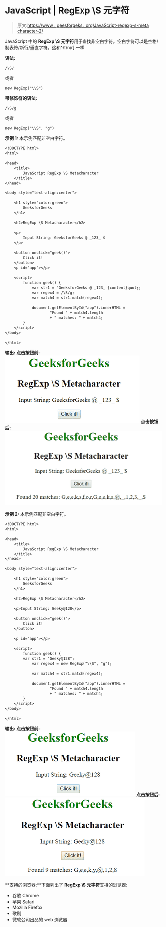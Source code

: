 # JavaScript | RegExp \S 元字符

> 原文:[https://www . geesforgeks . org/JavaScript-regexp-s-meta character-2/](https://www.geeksforgeeks.org/javascript-regexp-s-metacharacter-2/)

JavaScript 中的 **RegExp \S 元字符**用于查找非空白字符。空白字符可以是空格/制表符/新行/垂直字符。这和^\t\n\r].一样

**语法:**

```
/\S/ 
```

或者

```
new RegExp("\\S")
```

**带修饰符的语法:**

```
/\S/g 
```

或者

```
new RegExp("\\S", "g")
```

**示例 1:** 本示例匹配非空白字符。

```
<!DOCTYPE html>
<html>

<head>
    <title>
        JavaScript RegExp \S Metacharacter
    </title>
</head>

<body style="text-align:center">

    <h1 style="color:green">
        GeeksforGeeks
    </h1>

    <h2>RegExp \S Metacharacter</h2>

    <p>
        Input String: GeeksforGeeks @ _123_ $
    </p>

    <button onclick="geek()">
        Click it!
    </button>
    <p id="app"></p>

    <script>
        function geek() {
            var str1 = "GeeksforGeeks @ _123_ {content}quot;;
            var regex4 = /\S/g;
            var match4 = str1.match(regex4);

            document.getElementById("app").innerHTML = 
                    "Found " + match4.length
                    + " matches: " + match4;
        }
    </script>
</body>

</html>                    
```

**输出:**
**点击按钮前:**
![backs](img/b1ee41ba63570c3d31ad9988625b10ea.png)
**点击按钮后:**
![backs](img/23fd2c24a4429b520a5676db3970d5c9.png)

**示例 2:** 本示例匹配非空白字符。

```
<!DOCTYPE html>
<html>

<head>
    <title>
        JavaScript RegExp \S Metacharacter
    </title>
</head>

<body style="text-align:center">

    <h1 style="color:green">
        GeeksforGeeks
    </h1>

    <h2>RegExp \S Metacharacter</h2>

    <p>Input String: Geeky@128</p>

    <button onclick="geek()">
        Click it!
    </button>

    <p id="app"></p>

    <script>
        function geek() {
        var str1 = "Geeky@128";         
            var regex4 = new RegExp("\\S", "g");

            var match4 = str1.match(regex4);

            document.getElementById("app").innerHTML = 
                    "Found " + match4.length
                    + " matches: " + match4;
        }
    </script>
</body>

</html>                    
```

**输出:**
**点击按钮前:**
![backs](img/38077cf848eb3f51002821dda0eceaf1.png)
**点击按钮后:**
![backs](img/4efb2b7f81271c1a2ebf001c8c9ebb12.png)

**支持的浏览器:**下面列出了 **RegExp \S 元字符**支持的浏览器:

*   谷歌 Chrome
*   苹果 Safari
*   Mozilla Firefox
*   歌剧
*   微软公司出品的 web 浏览器